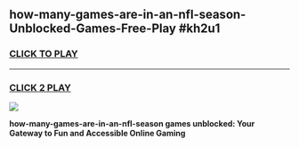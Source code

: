 
## how-many-games-are-in-an-nfl-season-Unblocked-Games-Free-Play #kh2u1
<h3>
<a href="https://us.freeplayer.one?title=how-many-games-are-in-an-nfl-season&ref=9M">CLICK TO PLAY</a></h3>
<hr>

<h3>
<a href="https://us.freeplayer.one?title=how-many-games-are-in-an-nfl-season&ref=9M">CLICK 2 PLAY</a>
  
</h3>

<a href="https://us.freeplayer.one?title=how-many-games-are-in-an-nfl-season&ref=9M"><img src="https://clearcache.store/games.png"></a>


**how-many-games-are-in-an-nfl-season games unblocked: Your Gateway to Fun and Accessible Online Gaming**
